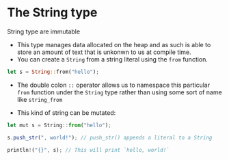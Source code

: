 # The **String** type

String type are immutable

- This type manages data allocated on the heap and as such is able to store an amount of text that is unkonwn to us at compile time.
- You can create a `String` from a string literal using the `from` function.

```rust
let s = String::from("hello");
```

- The double colon `::` operator allows us to namespace this particular `from` function under the `String` type rather than using some sort of name like `string_from`

- This kind of string can be mutated:

```ts
let mut s = String::from("hello");

s.push_str(", world!"); // push_str() appends a literal to a String

println!("{}", s); // This will print `hello, world!`

```
